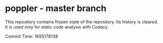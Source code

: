 # poppler - master branch

This repository contains frozen state of the repository.
Its history is cleared. It is used only for static code
analysis with Codacy.

Commit Time: 1695178138